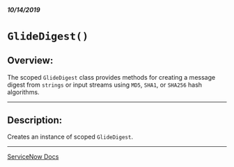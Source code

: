 ##### 10/14/2019
# `GlideDigest()`
## Overview: 
The scoped `GlideDigest` class provides methods for creating a message digest from `strings` or input streams using `MD5`, `SHA1`, or `SHA256` hash algorithms.

---

## Description:
Creates an instance of scoped `GlideDigest`.

---

[ServiceNow Docs](https://developer.servicenow.com/app.do#!/api_doc?v=newyork&id=r_SGDigest-GlideDigest)